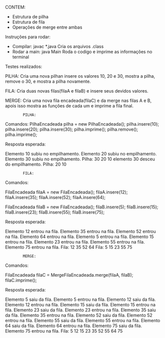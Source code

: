 CONTEM:

- Estrutura de pilha
- Estrutura de fila
- Operações de merge entre ambas

Instruções para rodar:
- Compilar: javac *.java        Cria os arquivos .class
- Rodar a main: java Main       Roda o codigo e imprime as informações no terminal



Testes realizados:

PILHA: Cria uma nova pilhan insere os valores 10, 20 e 30, mostra a pilha, remove o 30, e mostra a pilha novamente.

FILA: Cria duas novas filas(filaA e filaB) e insere seus devidos valores.

MERGE: Cria uma nova fila encadeada(filaC) e da merge nas filas A e B, apois isso mostra as funções de cada um e imprime a fila final.





            PILHA:

Comandos:
PilhaEncadeada pilha = new PilhaEncadeada();
        pilha.insere(10);
        pilha.insere(20);
        pilha.insere(30);
        pilha.imprime();
        pilha.remove();
        pilha.imprime();

Resposta esperada:

Elemento 10 subiu no empilhamento.
Elemento 20 subiu no empilhamento.
Elemento 30 subiu no empilhamento.
Pilha: 30 20 10 
elemento 30 desceu do empilhamento.
Pilha: 20 10

            FILA:

Comandos:

FilaEncadeada filaA = new FilaEncadeada();
        filaA.insere(12);
        filaA.insere(35);
        filaA.insere(52);
        filaA.insere(64);

FilaEncadeada filaB = new FilaEncadeada();
        filaB.insere(5);
        filaB.insere(15);
        filaB.insere(23);
        filaB.insere(55);
        filaB.insere(75);

Resposta esperada:

Elemento 12 entrou na fila.
Elemento 35 entrou na fila.
Elemento 52 entrou na fila.
Elemento 64 entrou na fila.
Elemento 5 entrou na fila.
Elemento 15 entrou na fila.
Elemento 23 entrou na fila.
Elemento 55 entrou na fila.
Elemento 75 entrou na fila.
Fila: 12 35 52 64
Fila: 5 15 23 55 75

            MERGE:

Comandos:

FilaEncadeada filaC = MergeFilaEncadeada.merge(filaA, filaB);
        filaC.imprime();

Resposta esperada:

Elemento 5 saiu da fila.
Elemento 5 entrou na fila.
Elemento 12 saiu da fila.
Elemento 12 entrou na fila.
Elemento 15 saiu da fila.
Elemento 15 entrou na fila.
Elemento 23 saiu da fila.
Elemento 23 entrou na fila.
Elemento 35 saiu da fila.
Elemento 35 entrou na fila.
Elemento 52 saiu da fila.
Elemento 52 entrou na fila.
Elemento 55 saiu da fila.
Elemento 55 entrou na fila.
Elemento 64 saiu da fila.
Elemento 64 entrou na fila.
Elemento 75 saiu da fila.
Elemento 75 entrou na fila.
Fila: 5 12 15 23 35 52 55 64 75
